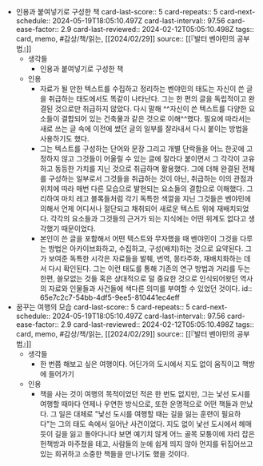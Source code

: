 - 인용과 붙여넣기로 구성한 책
  card-last-score:: 5
  card-repeats:: 5
  card-next-schedule:: 2024-05-19T18:05:10.497Z
  card-last-interval:: 97.56
  card-ease-factor:: 2.9
  card-last-reviewed:: 2024-02-12T05:05:10.498Z
  tags:: card, memo, #감상/책/읽는, [[2024/02/29]]
  source:: [[『발터 벤야민의 공부법』]]
	- 생각들
		- 인용과 붙여넣기로 구성한 책
	- 인용
		- 자료가 될 만한 텍스트를 수집하고 정리하는 벤야민의 태도는 자신이 쓴 글을 취급하는 태도에서도 똑같이 나타난다. 그는 한 편의 글을 독립적이고 완결된 것으로만 취급하지 않았다. 다시 말해 ^^자신이 쓴 텍스트를 다양한 요소들이 결합되어 있는 건축물과 같은 것으로 이해^^했다. 필요에 따라서는 새로 쓰는 글 속에 이전에 썼던 글의 일부를 잘라내서 다시 붙이는 방법을 사용하기도 했다.
		- 그는 텍스트를 구성하는 단어와 문장 그리고 개별 단락들을 어느 한곳에 고정하지 않고 그것들이 어울릴 수 있는 글에 잘라다 붙이면서 그 각각이 고유하고 동등한 가치를 지닌 것으로 취급하며 활용했다. 그에 더해 완결된 전체를 구성하는 일부로서 그것들을 취급하는 것이 아닌, 취급하는 이의 관점과 위치에 따라 매번 다른 모습으로 발현되는 요소들의 결합으로 이해했다. 그리하여 마치 레고 블록들처럼 각기 독특한 색깔을 지닌 그것들은 벤야민에 의해서 언제 어디서나 절단되고 채취되어 새로운 텍스트 위에 재배치되었다. 각각의 요소들과 그것들의 근거가 되는 지식에는 어떤 위계도 없다고 생각했기 때문이었다.
		- 본인이 쓴 글을 포함해서 어떤 텍스트와 무자했을 때 벤야민이 그것을 다루는 방법은 아카이브화하고, 수집하고, 구성(배치)하는 것으로 요약된다. 그가 보여준 독특한 시각은 자료들을 발췌, 번역, 몽타주화, 재배치화하는 데서 다시 확인된다. 그는 이런 태도를 통해 기존의 연구 방법과 거리를 두는 한편, 쓸모없는 것들 혹은 상대적으로 덜 중요한 것으로 인식되어왓던 역사의 자료와 인물들과 사건들에 색다른 의미를 부여할 수 있었던 것이다.
		  id:: 65e7c2c7-54bb-4df5-9ee5-810441ec4eff
- 꿈꾸는 여행의 모습
  card-last-score:: 5
  card-repeats:: 5
  card-next-schedule:: 2024-05-19T18:05:10.497Z
  card-last-interval:: 97.56
  card-ease-factor:: 2.9
  card-last-reviewed:: 2024-02-12T05:05:10.498Z
  tags:: card, memo, #감상/책/읽는, [[2024/02/29]] 
  source:: [[『발터 벤야민의 공부법』]]
	- 생각들
		- 한 번쯤 해보고 싶은 여행이다. 어딘가의 도시에서 지도 없이 움직이고 책방에 들어가기
	- 인용
		- 책을 사는 것이 여행의 목적이었던 적은 한 번도 없지만, 그는 낯선 도시를 여행할 때마다 언제나 우연한 방식으로, 또한 운명적으로 어떤 책들과 만났다. 그 일은 대체로 "낯선 도시를 여행할 때는 길을 잃는 훈련이 필요하다"는 그의 태도 속에서 일어난 사건이었다. 지도 없이 낯선 도시에서 헤매듯이 길을 잃고 돌아다니다 보면 예기치 않게 어느 골목 모퉁이에 자리 잡은 헌책방과 마주쳤을 테고, 사람들의 눈에 쉽게 띄지 않아 먼지를 뒤집어쓰고 있는 희귀하고 소중한 책들을 만나기도 했을 것이다.